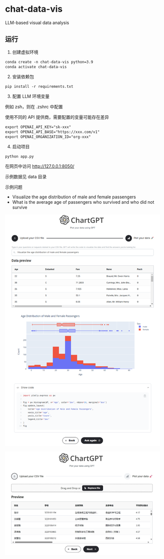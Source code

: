# chat-data-vis

LLM-based visual data analysis

## 运行

1. 创建虚拟环境

```shell
conda create -n chat-data-vis python=3.9
conda activate chat-data-vis
```

2. 安装依赖包

```shell
pip install -r requirements.txt
```

3. 配置 LLM 环境变量

例如 zsh，则在 .zshrc 中配置

使用不同的 API 提供商，需要配置的变量可能存在差异

```shell
export OPENAI_API_KEY="sk-xxx"
export OPENAI_API_BASE="https://xxx.com/v1"
export OPENAI_ORGANIZATION_ID="org-xxx"
```

4. 启动项目

```
python app.py
```

在网页中访问 http://127.0.0.1:8050/

示例数据见 data 目录

示例问题

- Visualize the age distribution of male and female passengers
- What is the average age of passengers who survived and who did not survive


![可视化回答](./pictures/result1.png)

![文本回答](./pictures/result2.png)
